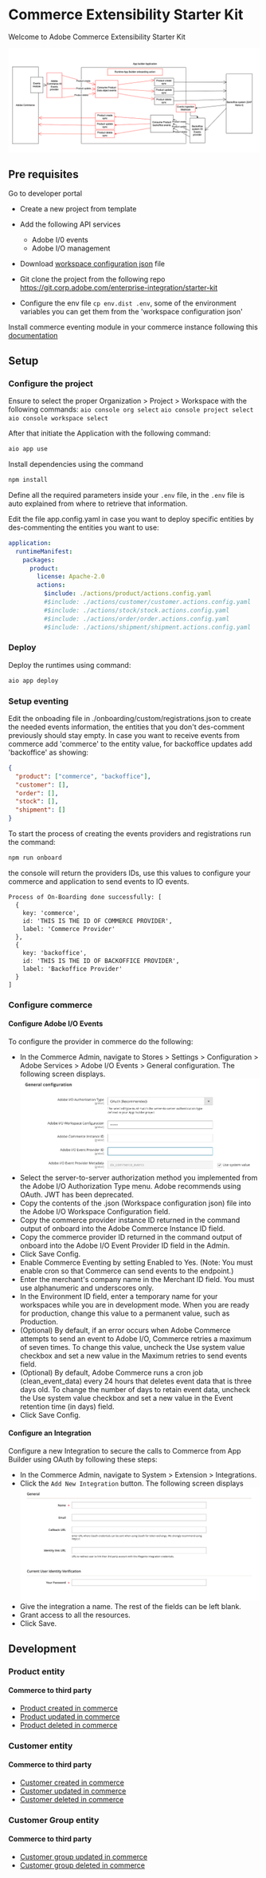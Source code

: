 # Commerce Extensibility Starter Kit

Welcome to Adobe Commerce Extensibility Starter Kit 

![Alt text](architecture.png "Title")

## Pre requisites
Go to developer portal
- Create a new project from template
- Add the following API services
  - Adobe I/0 events
  - Adobe I/O management
- Download [workspace configuration json](https://developer.adobe.com/commerce/extensibility/events/project-setup/#download-the-workspace-configuration-file) file

- Git clone the project from the following repo https://git.corp.adobe.com/enterprise-integration/starter-kit
- Configure the env file `cp env.dist .env`, some of the environment variables you can get them from the 'workspace configuration json'

Install commerce eventing module in your commerce instance following this [documentation](https://developer.adobe.com/commerce/extensibility/events/installation/) 

## Setup

### Configure the project
Ensure to select the proper Organization > Project > Workspace with the following commands:
`aio console org select`
`aio console project select`
`aio console workspace select`

After that initiate the Application with the following command:
```bash
aio app use
```
Install dependencies using the command 
```bash
npm install
```
Define all the required parameters inside your `.env` file, in the `.env` file is auto explained from where to retrieve that information.

Edit the file app.config.yaml in case you want to deploy specific entities by des-commenting the entities you want to use:
```yaml
application:
  runtimeManifest:
    packages:
      product:
        license: Apache-2.0
        actions:
          $include: ./actions/product/actions.config.yaml
          #$include: ./actions/customer/customer.actions.config.yaml
          #$include: ./actions/stock/stock.actions.config.yaml
          #$include: ./actions/order/order.actions.config.yaml
          #$include: ./actions/shipment/shipment.actions.config.yaml
```
### Deploy 
Deploy the runtimes using command:
```bash
aio app deploy
```
### Setup eventing
Edit the onboading file in ./onboarding/custom/registrations.json to create the needed events information, the entities that you don't des-comment previously should stay empty.
In case you want to receive events from commerce add 'commerce' to the entity value, for backoffice updates add 'backoffice' as showing:
```json
{
  "product": ["commerce", "backoffice"],
  "customer": [],
  "order": [],
  "stock": [],
  "shipment": []
}
```

To start the process of creating the events providers and registrations run the command:
```bash
npm run onboard
```

the console will return the providers IDs, use this values to configure your commerce and application to send events to IO events.
```
Process of On-Boarding done successfully: [
  {
    key: 'commerce',
    id: 'THIS IS THE ID OF COMMERCE PROVIDER',
    label: 'Commerce Provider'
  },
  {
    key: 'backoffice',
    id: 'THIS IS THE ID OF BACKOFFICE PROVIDER',
    label: 'Backoffice Provider'
  }
]

```

### Configure commerce

#### Configure Adobe I/O Events
To configure the provider in commerce do the following:
- In the Commerce Admin, navigate to Stores > Settings > Configuration > Adobe Services > Adobe I/O Events > General configuration. The following screen displays.
![Alt text](commerce-events-configuration.webp "Commerce eventing configuration")
- Select the server-to-server authorization method you implemented from the Adobe I/O Authorization Type menu. Adobe recommends using OAuth. JWT has been deprecated.
- Copy the contents of the <workspace-name>.json (Workspace configuration json) file into the Adobe I/O Workspace Configuration field.
- Copy the commerce provider instance ID returned in the command output of onboard into the Adobe Commerce Instance ID field.
- Copy the commerce provider ID returned in the command output of onboard into the Adobe I/O Event Provider ID field in the Admin.
- Click Save Config.
- Enable Commerce Eventing by setting Enabled to Yes. (Note: You must enable cron so that Commerce can send events to the endpoint.)
- Enter the merchant's company name in the Merchant ID field. You must use alphanumeric and underscores only.
- In the Environment ID field, enter a temporary name for your workspaces while you are in development mode. When you are ready for production, change this value to a permanent value, such as Production.
- (Optional) By default, if an error occurs when Adobe Commerce attempts to send an event to Adobe I/O, Commerce retries a maximum of seven times. To change this value, uncheck the Use system value checkbox and set a new value in the Maximum retries to send events field.
- (Optional) By default, Adobe Commerce runs a cron job (clean_event_data) every 24 hours that deletes event data that is three days old. To change the number of days to retain event data, uncheck the Use system value checkbox and set a new value in the Event retention time (in days) field.
- Click Save Config.

#### Configure an Integration
Configure a new Integration to secure the calls to Commerce from App Builder using OAuth by following these steps:
- In the Commerce Admin, navigate to System > Extension > Integrations.
- Click the `Add New Integration` button. The following screen displays
  ![Alt text](new-integration.png "New Integration")
- Give the integration a name. The rest of the fields can be left blank.
- Grant access to all the resources.
- Click Save.


## Development
### Product entity
#### Commerce to third party
- [Product created in commerce](actions/product/commerce/created/README.md)
- [Product updated in commerce](actions/product/commerce/updated/README.md)
- [Product deleted in commerce](actions/product/commerce/deleted/README.md)

### Customer entity
#### Commerce to third party
- [Customer created in commerce](actions/customer/commerce/created/README.md)
- [Customer updated in commerce](actions/customer/commerce/updated/README.md)
- [Customer deleted in commerce](actions/customer/commerce/deleted/README.md)

### Customer Group entity
#### Commerce to third party
- [Customer group updated in commerce](actions/customer-group/commerce/updated/README.md)
- [Customer group deleted in commerce](actions/customer-group/commerce/deleted/README.md)